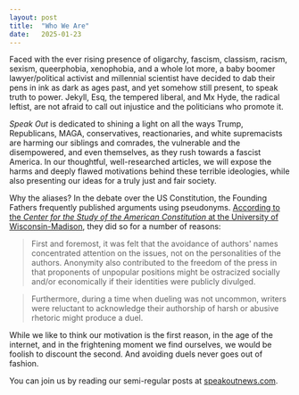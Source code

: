 ```yaml
---
layout: post
title:  "Who We Are"
date:   2025-01-23
---
```

Faced with the ever rising presence of oligarchy, fascism, classism, racism, sexism, queerphobia, xenophobia, and a whole lot more, a baby boomer lawyer/political activist and millennial scientist have decided to dab their pens in ink as dark as ages past, and yet somehow still present, to speak truth to power.  Jekyll, Esq, the tempered liberal, and Mx Hyde, the radical leftist, are not afraid to call out injustice and the politicians who promote it.

_Speak Out_ is dedicated to shining a light on all the ways Trump, Republicans, MAGA, conservatives, reactionaries, and white supremacists are harming our siblings and comrades, the vulnerable and the disempowered, and even themselves, as they rush towards a fascist America.  In our thoughtful, well-researched articles, we will expose the harms and deeply flawed motivations behind these terrible ideologies, while also presenting our ideas for a truly just and fair society.

Why the aliases?  In the debate over the US Constitution, the Founding Fathers frequently published arguments using pseudonyms.  [According to the _Center for the Study of the American Constitution_ at the University of Wisconsin-Madison](https://csac.history.wisc.edu/2022/07/22/pseudonyms-and-the-debate-over-the-constitution/), they did so for a number of reasons:

>First and foremost, it was felt that the avoidance of authors' names concentrated attention on the issues, not on the personalities of the authors. Anonymity also contributed to the freedom of the press in that proponents of unpopular positions might be ostracized socially and/or economically if their identities were publicly divulged.

>Furthermore, during a time when dueling was not uncommon, writers were reluctant to acknowledge their authorship of harsh or abusive rhetoric might produce a duel.

While we like to think our motivation is the first reason, in the age of the internet, and in the frightening moment we find ourselves, we would be foolish to discount the second.  And avoiding duels never goes out of fashion.

You can join us by reading our semi-regular posts at [speakoutnews.com](https://www.speakoutnews.com).
